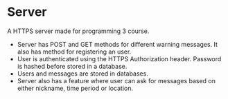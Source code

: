 # Server
A HTTPS server made for programming 3 course.

* Server has POST and GET methods for different warning messages. It also has method for registering an user.
* User is authenticated using the HTTPS Authorization header. Password is hashed before stored in a database.
* Users and messages are stored in databases.
* Server also has a feature where user can ask for messages based on either nickname, time period or location.
